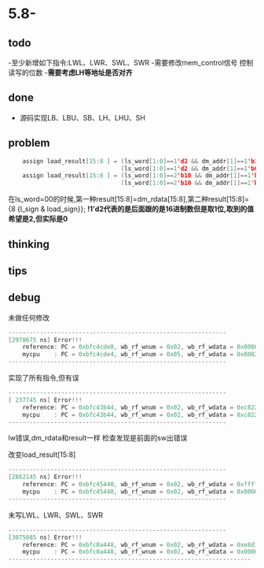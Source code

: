 # 5.8-

## todo

-至少新增如下指令:LWL、LWR、SWL、SWR
-需要修改mem_control信号 控制读写的位数
-**需要考虑LH等地址是否对齐**

## done

- 源码实现LB、LBU、SB、LH、LHU、SH

## problem

```c
    assign load_result[15:8 ] = (ls_word[1:0]==1'd2 && dm_addr[1]==1'b1)   ? dm_rdata[31:24] :
                                (ls_word[1:0]==1'd2 && dm_addr[1]==1'b0)   ? dm_rdata[15:8 ] : (ls_word[0]==1'b1) ? dm_rdata[15:8 ] : {8 {l_sign & load_sign}};
    assign load_result[15:8 ] = (ls_word[1:0]==2'b10 && dm_addr[1]==1'b1)   ? dm_rdata[31:24] :
                                (ls_word[1:0]==2'b10 && dm_addr[1]==1'b0)   ? dm_rdata[15:8 ] : (ls_word[0]==1'b1) ? dm_rdata[15:8 ] : {8 {l_sign & load_sign}};
```

在ls_word=00的时候,第一种result[15:8]=dm_rdata[15:8],第二种result[15:8]= {8 {l_sign & load_sign}};
**!1'd2代表的是后面跟的是16进制数但是取1位,取到的值希望是2,但实际是0**

## thinking

## tips

## debug

未做任何修改

```c
--------------------------------------------------------------
[2978675 ns] Error!!!
    reference: PC = 0xbfc4cde0, wb_rf_wnum = 0x02, wb_rf_wdata = 0x00002560
    mycpu    : PC = 0xbfc4cde4, wb_rf_wnum = 0x05, wb_rf_wdata = 0x80022bc8
--------------------------------------------------------------
```

实现了所有指令,但有误

```c
--------------------------------------------------------------
[ 237745 ns] Error!!!
    reference: PC = 0xbfc43b44, wb_rf_wnum = 0x02, wb_rf_wdata = 0xc822c7e8
    mycpu    : PC = 0xbfc43b44, wb_rf_wnum = 0x02, wb_rf_wdata = 0xc8220000
--------------------------------------------------------------
```

lw错误,dm_rdata和result一样
检查发现是前面的sw出错误

改变load_result[15:8]

```c
--------------------------------------------------------------
[2862145 ns] Error!!!
    reference: PC = 0xbfc45440, wb_rf_wnum = 0x02, wb_rf_wdata = 0xffffffb6
    mycpu    : PC = 0xbfc45440, wb_rf_wnum = 0x02, wb_rf_wdata = 0x000000b6
--------------------------------------------------------------
```

未写LWL、LWR、SWL、SWR

```c
-------------------------------------------------------------- 
[3075085 ns] Error!!!
    reference: PC = 0xbfc0a448, wb_rf_wnum = 0x02, wb_rf_wdata = 0xe8d3ee80  
    mycpu    : PC = 0xbfc0a448, wb_rf_wnum = 0x02, wb_rf_wdata = 0x000000e8  
---------------------------------------------------------------------
```